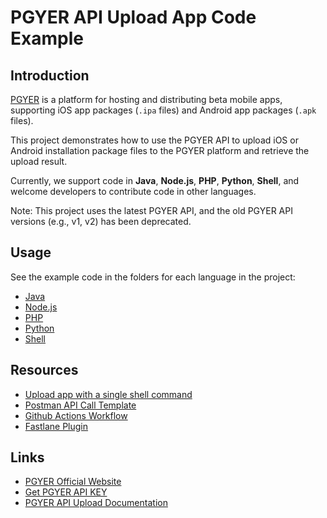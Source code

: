 # PGYER API Upload App Code Example

## Introduction

[PGYER](https://www.pgyer.com) is a platform for hosting and distributing beta mobile apps, supporting iOS app packages (`.ipa` files) and Android app packages (`.apk` files).

This project demonstrates how to use the PGYER API to upload iOS or Android installation package files to the PGYER platform and retrieve the upload result.

Currently, we support code in **Java**, **Node.js**, **PHP**, **Python**, **Shell**, and welcome developers to contribute code in other languages.

Note: This project uses the latest PGYER API, and the old PGYER API versions (e.g., v1, v2) has been deprecated.

## Usage

See the example code in the folders for each language in the project:

- [Java](/java-demo)
- [Node.js](/nodejs-demo)
- [PHP](/php-demo)
- [Python](/python-demo)
- [Shell](/shell-demo)

## Resources

- [Upload app with a single shell command](https://github.com/PGYER/upload-app-api-example/tree/main/shell-demo)
- [Postman API Call Template](https://www.postman.com/pgyerdevs/workspace/pgyer-api)
- [Github Actions Workflow](https://github.com/PGYER/pgyer-upload-app-action)
- [Fastlane Plugin](https://github.com/shishirui/fastlane-plugin-pgyer)

## Links

- [PGYER Official Website](https://www.pgyer.com)
- [Get PGYER API KEY](https://www.pgyer.com/account/api)
- [PGYER API Upload Documentation](https://www.pgyer.com/doc/view/api#fastUploadApp)
